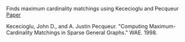 Finds maximum cardinality matchings using Kececioglu and Pecqueur [Paper](https://citeseerx.ist.psu.edu/document?repid=rep1&type=pdf&doi=8598bf1481ef09189db6e972a037eecd11822a03)

Kececioglu, John D., and A. Justin Pecqueur. "Computing Maximum-Cardinality Matchings in Sparse General Graphs." WAE. 1998.
